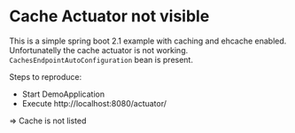 # Cache Actuator not visible

This is a simple spring boot 2.1 example with caching and ehcache enabled. Unfortunatelly the cache actuator is not working. `CachesEndpointAutoConfiguration` bean is present.

Steps to reproduce:
- Start DemoApplication
- Execute http://localhost:8080/actuator/

=> Cache is not listed
